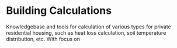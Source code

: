 # Building Calculations

Knowledgebase and tools for calculation of various  types for private residential housing, such as heat loss calculation, soil temperature distribution, etc. With focus on 

